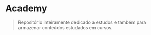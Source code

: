 # Academy

> Repositório inteiramente dedicado a estudos e também para armazenar conteúdos estudados em cursos.
